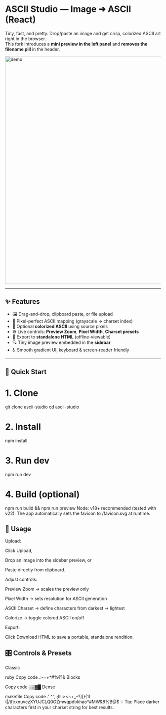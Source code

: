 # ASCII Studio — Image ➜ ASCII (React)

Tiny, fast, and pretty. Drop/paste an image and get crisp, colorized ASCII art right in the browser.  
This fork introduces a **mini preview in the left panel** and **removes the filename pill** in the header.

<img width="1645" height="736" alt="demo" src="https://github.com/user-attachments/assets/ab1c7b8b-a32c-414b-b9ec-e3dca6e5787b" />

---

## ✨ Features
- 🖼️ Drag-and-drop, clipboard paste, or file upload  
- 🎨 Pixel-perfect ASCII mapping (grayscale → charset index)  
- 🌈 Optional **colorized ASCII** using source pixels  
- ⚙️ Live controls: **Preview Zoom**, **Pixel Width**, **Charset presets**  
- 💾 Export to **standalone HTML** (offline-viewable)  
- 🔍 Tiny image preview embedded in the **sidebar**  
- ♿ Smooth gradient UI, keyboard & screen-reader friendly  

---

## 🚀 Quick Start

# 1. Clone
git clone <your-repo-url> ascii-studio
cd ascii-studio

# 2. Install
npm install

# 3. Run dev
npm run dev

# 4. Build (optional)
npm run build && npm run preview
Node: v18+ recommended (tested with v22).
The app automatically sets the favicon to /favicon.svg at runtime.

## 🧭 Usage
Upload:

Click Upload,

Drop an image into the sidebar preview, or

Paste directly from clipboard.

Adjust controls:

Preview Zoom → scales the preview only

Pixel Width → sets resolution for ASCII generation

ASCII Charset → define characters from darkest → lightest

Colorize → toggle colored ASCII on/off

Export:

Click Download HTML to save a portable, standalone rendition.

## 🎛️ Controls & Presets
Classic

ruby
Copy code
.:-=+*#%@&
Blocks

Copy code
 ░▒▓█
Dense

makefile
Copy code
.'`^",:;Il!i><~+_-?][}{1)(|\/tfjrxnuvczXYUJCLQ0OZmwqpdbkhao*#MW&8%B@$
💡 Tip: Place darker characters first in your charset string for best results.

